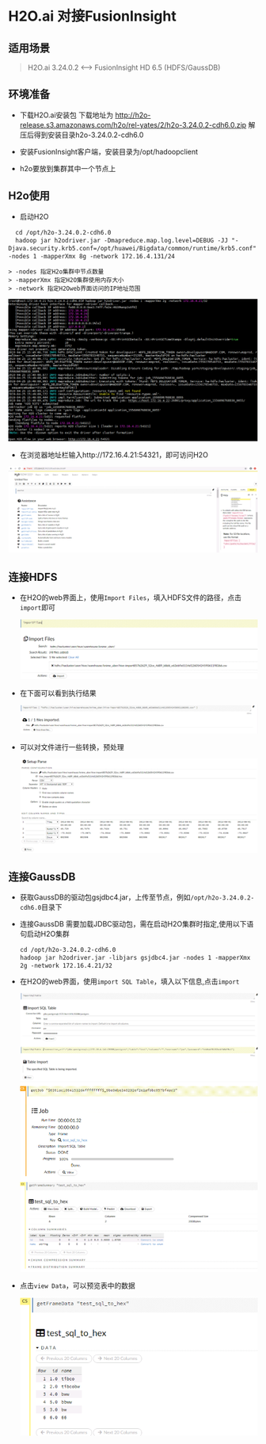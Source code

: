 # H2O.ai 对接FusionInsight

## 适用场景

> H2O.ai 3.24.0.2 <--> FusionInsight HD 6.5 (HDFS/GaussDB)

## 环境准备

  * 下载H2O.ai安装包
    下载地址为
    http://h2o-release.s3.amazonaws.com/h2o/rel-yates/2/h2o-3.24.0.2-cdh6.0.zip
    解压后得到安装目录h2o-3.24.0.2-cdh6.0

  * 安装FusionInsight客户端，安装目录为/opt/hadoopclient

  * h2o要放到集群其中一个节点上


## H2o使用
  * 启动H2O
  ```
    cd /opt/h2o-3.24.0.2-cdh6.0
    hadoop jar h2odriver.jar -Dmapreduce.map.log.level=DEBUG -JJ "-Djava.security.krb5.conf=/opt/huawei/Bigdata/common/runtime/krb5.conf" -nodes 1 -mapperXmx 8g -network 172.16.4.131/24
  ```
    > -nodes 指定H2o集群中节点数量
    > -mapperXmx 指定H2O集群使用内存大小
    > -network 指定H2Oweb界面访问的IP地址范围

  ![](assets/H2O.ai/8f4b4.png)

  * 在浏览器地址栏输入http://172.16.4.21:54321，即可访问H2O

   ![](assets/H2O.ai/50781.png)

## 连接HDFS
  * 在H2O的web界面上，使用`Import Files`，填入HDFS文件的路径，点击`import`即可

    ![](assets/H2O.ai/5dfd9.png)

  * 在下面可以看到执行结果

    ![](assets/H2O.ai/0ba00.png)
  * 可以对文件进行一些转换，预处理

    ![](assets/H2O.ai/c0f03.png)

<!-- ## 连接Hive
  * 获取Hive的驱动包，在客户端的Hive/Beeline/lib目录下，上传至节点，例如`/opt/h2o-3.24.0.2-cdh6.0/hive/jdbc`目录下
  * 在启动H2O集群时指定相关依赖包,使用以下语句启动H2O集群
  ```
  cd /opt/h2o-3.24.0.2-cdh6.0
  hadoop jar h2odriver.jar -libjars hivejdbc/gsjdbc4.jar -nodes 1 -mapperXmx 2g -network 172.16.4.21/32
  ```
  -->

## 连接GaussDB
  * 获取GaussDB的驱动包gsjdbc4.jar，上传至节点，例如`/opt/h2o-3.24.0.2-cdh6.0`目录下
  * 连接GaussDB 需要加载JDBC驱动包，需在启动H2O集群时指定,使用以下语句启动H2O集群

    ```
    cd /opt/h2o-3.24.0.2-cdh6.0
    hadoop jar h2odriver.jar -libjars gsjdbc4.jar -nodes 1 -mapperXmx 2g -network 172.16.4.21/32
    ```
  * 在H2O的web界面，使用`import SQL Table`，填入以下信息,点击`import`

    ![](assets/H2O.ai/51ad9.png)
    ![](assets/H2O.ai/f7c24.png)
    ![](assets/H2O.ai/ad734.png)

  * 点击`view Data`，可以预览表中的数据

    ![](assets/H2O.ai/733f0.png)

